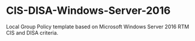 # CIS-DISA-Windows-Server-2016
Local Group Policy template based on Microsoft Windows Server 2016 RTM CIS and DISA criteria.
